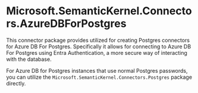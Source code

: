 ﻿# Microsoft.SemanticKernel.Connectors.AzureDBForPostgres

This connector package provides utilized for creating Postgres connectors for Azure DB For Postgres. Specifically it allows for connecting to Azure DB For Postgres using Entra Authentication, a more secure way of interacting
with the database.

For Azure DB for Postgres instances that use normal Postgres passwords, you can utilize the `Microsoft.SemanticKernel.Connectors.Postgres` package directly.